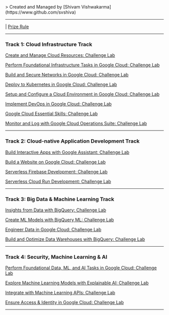 <link rel="shortcut icon" type="image/x-icon" href="img/favicon.svg">
> Created and Managed by [Shivam Vishwakarma](https://www.github.com/svshiva) 

---

|   [Prize Rule](prize_rule.md) 

---

### Track 1: Cloud Infrastructure Track

[Create and Manage Cloud Resources: Challenge Lab](track1/CreateAndManageCloudResources.md)

[Perform Foundational Infrastructure Tasks in Google Cloud: Challenge Lab](track1/PerformFoundationalInfrastructureTasksInGoogleCloud.md)


[Build and Secure Networks in Google Cloud: Challenge Lab](track1/BuildAndSecureNetworksInGoogleCloud.md)

[Deploy to Kubernetes in Google Cloud: Challenge Lab](track1/DeployToKubernetesInGoogleCloud.md)

[Setup and Configure a Cloud Environment in Google Cloud: Challenge Lab](track1/SetupAndConfigureACloudEnvironmentInGoogleCloud.md)

[Implement DevOps in Google Cloud: Challenge Lab](track1/ImplementDevOpsInGoogleCloud.md)

[Google Cloud Essential Skills: Challenge Lab](track1/GoogleCloudEssentialSkills.md)

[Monitor and Log with Google Cloud Operations Suite: Challenge Lab](track1/MonitorAndLogWithGoogleCloudOperationsSuite.md)


---

### Track 2: Cloud-native Application Development Track

[Build Interactive Apps with Google Assistant: Challenge Lab]()

[Build a Website on Google Cloud: Challenge Lab]()

[Serverless Firebase Development: Challenge Lab]()

[Serverless Cloud Run Development: Challenge Lab]()

---

### Track 3: Big Data & Machine Learning Track

[Insights from Data with BigQuery: Challenge Lab]()

[Create ML Models with BigQuery ML: Challenge Lab]()

[Engineer Data in Google Cloud: Challenge Lab]()

[Build and Optimize Data Warehouses with BigQuery: Challenge Lab]()

---

### Track 4: Security, Machine Learning & AI

[Perform Foundational Data, ML, and AI Tasks in Google Cloud: Challenge Lab]()

[Explore Machine Learning Models with Explainable AI: Challenge Lab]()

[Integrate with Machine Learning APIs: Challenge Lab]()

[Ensure Access & Identity in Google Cloud: Challenge Lab]()

---